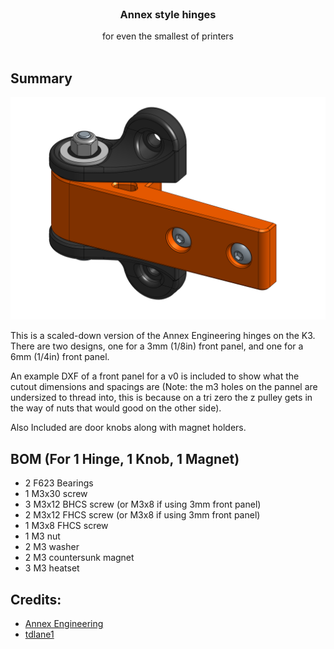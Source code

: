 <br/>
<p align="center">
  <h3 align="center">Annex style hinges </h3>

  <p align="center">
    for even the smallest of printers
    <br/>
    <br/>
  </p>
</p>



## Summary

<p align="left">
  <img src="Images/hinge iso.png" width="600">
</p>

This is a scaled-down version of the Annex Engineering hinges on the K3.
There are two designs, one for a 3mm (1/8in) front panel, and one for a 6mm (1/4in) front panel. 

An example DXF of a front panel for a v0 is included to show what the cutout dimensions and spacings are (Note: the m3 holes on the pannel are undersized to thread into, this is because on a tri zero the z pulley gets in the way of nuts that would good on the other side).

Also Included are door knobs along with magnet holders.

## BOM (For 1 Hinge, 1 Knob, 1 Magnet)

 - 2 F623 Bearings
 - 1 M3x30 screw
 - 3 M3x12 BHCS screw (or M3x8 if using 3mm front panel)
 - 2 M3x12 FHCS screw (or M3x8 if using 3mm front panel)
 - 1 M3x8 FHCS screw
 - 1 M3 nut
 - 2 M3 washer
 - 2 M3 countersunk magnet
 - 3 M3 heatset

## Credits:
* [Annex Engineering](https://github.com/Annex-Engineering)
* [tdlane1](https://github.com/tdlane1/Various-Bits-and-Bobs/tree/main/1515%20Annex%20Hinges)
